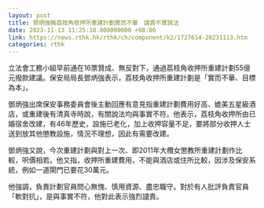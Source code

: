 ```yaml
---
layout: post
title: 鄧炳強稱荔枝角收押所重建計劃實而不華　譴責不實說法
date: 2023-11-13 11:25:18.000000000 +08:00
link: https://news.rthk.hk/rthk/ch/component/k2/1727614-20231113.htm
categories: rthk
---
```


立法會工務小組早前通在16票贊成、無反對下，通過荔枝角收押所重建計劃55億元撥款建議。保安局局長鄧炳強表示，荔枝角收押所重建計劃是「實而不華、目標為本」。

鄧炳強出席保安事務委員會後主動回應有意見指重建計劃費用好高、媲美五星級酒店，或重建後有清真寺時說，有關說法均與事實不符。他表示，荔枝角收押所由已婚宿舍改建，有46年歷史，設施已老化，加上收押容量不足，要將部分收押人士送到放其他懲教設施，情況不理想，因此有需要改建。

鄧炳強又說，今次重建計劃與對上一次、即2011年大欖女懲教所重建計劃作比較，呎價相若。他又指，收押所重建費用，不能與酒店或住所比較，因涉及保安系統，例如一道閘門已要花30萬元。

他強調，負責計劃官員問心無愧、慎用資源、盡忠職守。對於有人批評負責官員「軟對抗」，是與事實不符，他對此表示強烈譴責。
